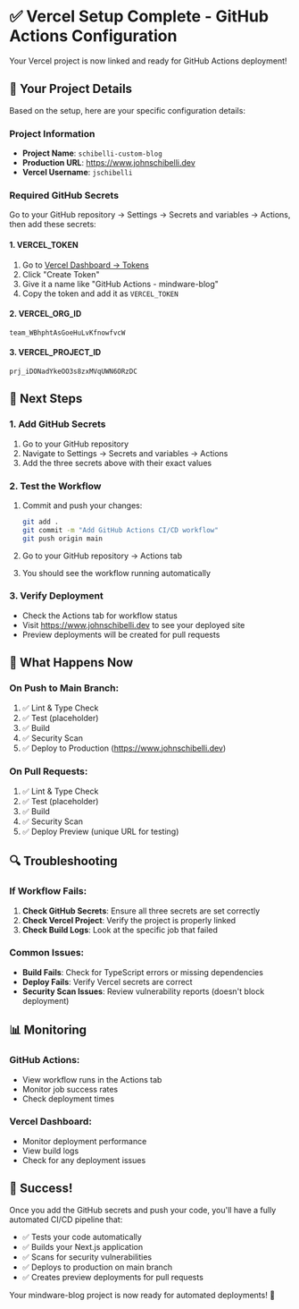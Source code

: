 # ✅ Vercel Setup Complete - GitHub Actions Configuration

Your Vercel project is now linked and ready for GitHub Actions deployment!

## 🎯 Your Project Details

Based on the setup, here are your specific configuration details:

### Project Information

- **Project Name**: `schibelli-custom-blog`
- **Production URL**: https://www.johnschibelli.dev
- **Vercel Username**: `jschibelli`

### Required GitHub Secrets

Go to your GitHub repository → Settings → Secrets and variables → Actions, then add these secrets:

#### 1. VERCEL_TOKEN

1. Go to [Vercel Dashboard → Tokens](https://vercel.com/account/tokens)
2. Click "Create Token"
3. Give it a name like "GitHub Actions - mindware-blog"
4. Copy the token and add it as `VERCEL_TOKEN`

#### 2. VERCEL_ORG_ID

```
team_WBhphtAsGoeHuLvKfnowfvcW
```

#### 3. VERCEL_PROJECT_ID

```
prj_iDONadYkeOO3s8zxMVqUWN6ORzDC
```

## 🔧 Next Steps

### 1. Add GitHub Secrets

1. Go to your GitHub repository
2. Navigate to Settings → Secrets and variables → Actions
3. Add the three secrets above with their exact values

### 2. Test the Workflow

1. Commit and push your changes:

   ```bash
   git add .
   git commit -m "Add GitHub Actions CI/CD workflow"
   git push origin main
   ```

2. Go to your GitHub repository → Actions tab
3. You should see the workflow running automatically

### 3. Verify Deployment

- Check the Actions tab for workflow status
- Visit https://www.johnschibelli.dev to see your deployed site
- Preview deployments will be created for pull requests

## 🚀 What Happens Now

### On Push to Main Branch:

1. ✅ Lint & Type Check
2. ✅ Test (placeholder)
3. ✅ Build
4. ✅ Security Scan
5. ✅ Deploy to Production (https://www.johnschibelli.dev)

### On Pull Requests:

1. ✅ Lint & Type Check
2. ✅ Test (placeholder)
3. ✅ Build
4. ✅ Security Scan
5. ✅ Deploy Preview (unique URL for testing)

## 🔍 Troubleshooting

### If Workflow Fails:

1. **Check GitHub Secrets**: Ensure all three secrets are set correctly
2. **Check Vercel Project**: Verify the project is properly linked
3. **Check Build Logs**: Look at the specific job that failed

### Common Issues:

- **Build Fails**: Check for TypeScript errors or missing dependencies
- **Deploy Fails**: Verify Vercel secrets are correct
- **Security Scan Issues**: Review vulnerability reports (doesn't block deployment)

## 📊 Monitoring

### GitHub Actions:

- View workflow runs in the Actions tab
- Monitor job success rates
- Check deployment times

### Vercel Dashboard:

- Monitor deployment performance
- View build logs
- Check for any deployment issues

## 🎉 Success!

Once you add the GitHub secrets and push your code, you'll have a fully automated CI/CD pipeline that:

- ✅ Tests your code automatically
- ✅ Builds your Next.js application
- ✅ Scans for security vulnerabilities
- ✅ Deploys to production on main branch
- ✅ Creates preview deployments for pull requests

Your mindware-blog project is now ready for automated deployments! 🚀
